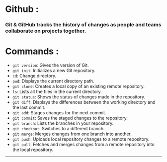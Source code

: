 # Github : 
### Git & GitHub tracks the history of changes as people and teams collaborate on projects together.  
  
# Commands :  

- `git version`: Gives the version of Git.
- `git init`: Initializes a new Git repository.
- `cd`: Change directory.
- `pwd`: Displays the current directory path.
- `git clone`: Creates a local copy of an existing remote repository.
- `ls`: Lists all the files in the current directory.
- `git status`: Shows the status of changes made in the repository.
- `git diff`: Displays the differences between the working directory and the last commit.
- `git add`: Stages changes for the next commit.
- `git commit`: Saves the staged changes to the repository.
- `git branch`: Lists the branches in your repository.
- `git checkout`: Switches to a different branch.
- `git merge`: Merges changes from one branch into another.
- `git push`: Uploads local repository changes to a remote repository.
- `git pull`: Fetches and merges changes from a remote repository into the local repository.

---
